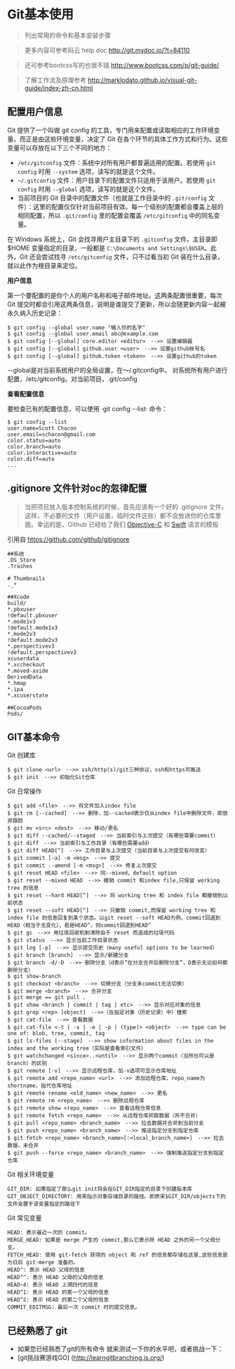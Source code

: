# Git基本使用
> 列出常用的命令和基本安装步骤

> 更多内容可参考码云 help doc http://git.mydoc.io/?t=84110

> 还可参考bootcss写的也很不错 http://www.bootcss.com/p/git-guide/

> 了解工作流及原理参考 http://marklodato.github.io/visual-git-guide/index-zh-cn.html

## 配置用户信息
Git 提供了一个叫做 git config 的工具，专门用来配置或读取相应的工作环境变量。而正是由这些环境变量，决定了 Git 在各个环节的具体工作方式和行为。这些变量可以存放在以下三个不同的地方：

* `/etc/gitconfig` 文件：系统中对所有用户都普遍适用的配置。若使用 `git config` 时用 `--system` 选项，读写的就是这个文件。
* `~/.gitconfig` 文件：用户目录下的配置文件只适用于该用户。若使用 `git config` 时用 `--global` 选项，读写的就是这个文件。
* 当前项目的 Git 目录中的配置文件（也就是工作目录中的 `.git/config` 文件）：这里的配置仅仅针对当前项目有效。每一个级别的配置都会覆盖上层的相同配置，所以 `.git/config` 里的配置会覆盖 `/etc/gitconfig` 中的同名变量。

在 Windows 系统上，Git 会找寻用户主目录下的 `.gitconfig` 文件。主目录即 $HOME 变量指定的目录，一般都是 `C:\Documents and Settings\$USER`。此外，Git 还会尝试找寻 `/etc/gitconfig` 文件，只不过看当初 Git 装在什么目录，就以此作为根目录来定位。

**用户信息**

第一个要配置的是你个人的用户名称和电子邮件地址。这两条配置很重要，每次 Git 提交时都会引用这两条信息，说明是谁提交了更新，所以会随更新内容一起被永久纳入历史记录：

```git
$ git config --global user.name "输入你的名字"
$ git config --global user.email abc@example.com
$ git config [--global] core.editor <editor>　-->> 设置编辑器
$ git config [--global] github.user <user>　-->> 设置github帐号名
$ git config [--global] github.token <token>　-->> 设置github的token
```
--global是对当前系统用户的全局设置，在～/.gitconfig中。 对系统所有用户进行配置，/etc/gitconfig。对当前项目，.git/config

**查看配置信息**

要检查已有的配置信息，可以使用 ·git config --list· 命令：

``` git
$ git config --list
user.name=Scott Chacon
user.email=schacon@gmail.com
color.status=auto
color.branch=auto
color.interactive=auto
color.diff=auto
...
```
## .gitignore 文件针对oc的忽律配置

>当把项目放入版本控制系统的时候，首先应该有一个好的 .gitignore 文件。这样，不必要的文件（用户设置，临时文件这些）都不会放进你的仓库里面。幸运的是，Github 已经给了我们 [Objective-C](https://github.com/github/gitignore/blob/master/Objective-C.gitignore) 和 [Swift](https://github.com/github/gitignore/blob/master/Swift.gitignore) 语言的模板 

引用自 https://github.com/github/gitignore

```git
##系统
.DS_Store
.Trashes

# Thumbnails
._*

##Xcode
build/
*.pbxuser
!default.pbxuser
*.mode1v3
!default.mode1v3
*.mode2v3
!default.mode2v3
*.perspectivev3
!default.perspectivev3
xcuserdata
*.xccheckout
*.moved-aside
DerivedData
*.hmap
*.ipa
*.xcuserstate

##CocoaPods
Pods/
```

## GIT基本命令

Git 创建库
```git
$ git clone <url>　-->> ssh/http(s)/git三种协议，ssh和https可推送
$ git init　-->> 初始化Git仓库
```
Git 日常操作
```git
$ git add <file>　-->> 将文件加入index file
$ git rm [--cached]　-->> 删除，加--cached表示仅从index file中删除文件，即放弃跟踪
$ git mv <src> <dest>　-->> 移动/更名
$ git diff --cached/--staged　-->> 当前索引与上次提交（有哪些需要commit）
$ git diff　-->> 当前索引与工作目录（有哪些需要add）
$ git diff HEAD[^]　-->> 工作目录与上次提交（当前目录与上次提交有何改变）
$ git commit [-a] -m <msg>　-->> 提交
$ git commit --amend [-m <msg>]　-->> 修复上次提交
$ git reset HEAD <file>　-->> 同--mixed，default option
$ git reset --mixed HEAD　-->> 撤销 commit 和index file,只保留 working tree 的信息
$ git reset --hard HEAD[^]　-->> 将 working tree 和 index file 都撤销到以前状态
$ git reset --soft HEAD[^]　-->> 只撤销 commit,而保留 working tree 和 index file 的信息回复到某个状态。以git reset --soft HEAD为例，commit回退到HEAD（相当于无变化），若是HEAD^，则commit回退到HEAD^
$ git gc　-->> 用垃圾回收机制清除由于 reset 而造成的垃圾代码
$ git status　-->> 显示当前工作目录状态
$ git log [-p]　-->> 显示提交历史（many useful options to be learned）
$ git branch [branch]　-->> 显示/新建分支
$ git branch -d/-D　-->> 删除分支（d表示“在分支合并后删除分支”，D表示无论如何都删除分支）
$ git show-branch
$ git checkout <branch>　-->> 切换分支（分支未commit无法切换）
$ git merge <branch>　-->> 合并分支
$ git merge == git pull .
$ git show <branch | commit | tag | etc>　-->> 显示对应对象的信息
$ git grep <rep> [object]　-->>（在指定对象（历史记录）中）搜索　　　　　　　　
$ git cat-file　-->> 查看数据
$ git cat-file <-t | -s | -e | -p | (type)> <object>　-->> type can be one of: blob, tree, commit, tag
$ git ls-files [--stage]　-->> show information about files in the index and the working tree（实际是查看索引文件）
$ git watchchanged <since>..<until>　-->> 显示两个commit（当然也可以是branch）的区别
$ git remote [-v]　-->> 显示远程仓库，加-v选项可显示仓库地址
$ git remote add <repo_name> <url>　-->> 添加远程仓库，repo_name为shortname，指代仓库地址
$ git remote rename <old_name> <new_name>　-->> 更名
$ git remote rm <repo_name>　-->> 删除远程仓库
$ git remote show <repo_name>　-->> 查看远程仓库信息
$ git remote fetch <repo_name>　-->> 从远程仓库抓取数据（并不合并）
$ git pull <repo_name> <branch_name>　-->> 拉去数据并合并到当前分支
$ git push <repo_name> <branch_name>　-->> 推送指定分支到指定仓库
$ git fetch <repo_name> <branch_name>[:<local_branch_name>]　-->> 拉去数据，未合并
$ git push --force <repo_name> <branch_name>　-->> 强制推送指定分支到指定仓库
```
Git 相关环境变量
```git
GIT_DIR: 如果指定了那么git init将会在GIT_DIR指定的目录下创建版本库
GIT_OBJECT_DIRECTORY: 用来指示对象存储目录的路径。即原来$GIT_DIR/objects下的文件会置于该变量指定的路径下
```
Git 常见变量
```git
HEAD: 表示最近一次的 commit。
MERGE_HEAD: 如果是 merge 产生的 commit,那么它表示除 HEAD 之外的另一个父母分支。
FETCH_HEAD: 使用 git-fetch 获得的 object 和 ref 的信息都存储在这里,这些信息是为日后 git-merge 准备的。
HEAD^: 表示 HEAD 父母的信息
HEAD^^: 表示 HEAD 父母的父母的信息
HEAD~4: 表示 HEAD 上溯四代的信息
HEAD^1: 表示 HEAD 的第一个父母的信息
HEAD^2: 表示 HEAD 的第二个父母的信息
COMMIT_EDITMSG: 最后一次 commit 时的提交信息。
```

## 已经熟悉了 git 
* 如果您已经熟悉了git的所有命令 就来测试一下你的水平吧，或者挑战一下：
* [git挑战赛游戏GO] (http://learngitbranching.js.org/)
